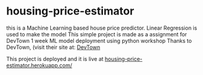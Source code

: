# housing-price-estimator
this is a Machine Learning based house price predictor. Linear Regression is used to make the model
This simple project is made as a assignment for DevTown 1 week ML model deployment using python workshop
Thanks to DevTown, 
(visit their site at: [DevTown](https://www.devtown.in/)

This project is deployed and it is live at [housing-price-estimator.herokuapp.com/](https://housing-price-estimator.herokuapp.com/)
